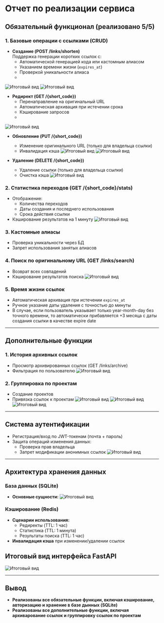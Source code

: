 # Отчет по реализации сервиса

## Обязательный функционал (реализовано 5/5)

### 1. Базовые операции с ссылками (CRUD)
- **Создание (POST /links/shorten)**  
  Поддержка генерации коротких ссылок с:  
  - Автоматической генерацией кода или кастомным алиасом  
  - Указанием времени жизни (`expires_at`)  
  - Проверкой уникальности алиаса
  - 
![Итоговый вид](figs/create-links.jpg "Создание ссылки")
![Итоговый вид](figs/create-links-2.jpg "Создание ссылки")

- **Редирект (GET /{short_code})**  
  - Перенаправление на оригинальный URL  
  - Автоматическая архивация при истечении срока  
  - Кэширование запросов
  - 
![Итоговый вид](figs/get-links.jpg "Получение ссылки")

- **Обновление (PUT /{short_code})**  
  - Изменение оригинального URL (только для владельца ссылки)  
  - Инвалидация кэша
![Итоговый вид](figs/update-links.jpg "Обновление ссылки")
![Итоговый вид](figs/update-links-2.jpg "Обновление ссылки")

- **Удаление (DELETE /{short_code})**  
  - Удаление ссылки (только для владельца ссылки)  
  - Очистка кэша
 ![Итоговый вид](figs/delete-links.jpg "Удаление ссылки")

### 2. Статистика переходов (GET /{short_code}/stats)
- Отображение:  
  - Количества переходов  
  - Даты создания и последнего использования  
  - Срока действия ссылки  
- Кэширование результатов на 1 минуту
 ![Итоговый вид](figs/get-stats.jpg "Получение статистик для ссылки")

### 3. Кастомные алиасы
- Проверка уникальности через БД  
- Запрет использования занятых алиасов  

### 4. Поиск по оригинальному URL (GET /links/search)
- Возврат всех совпадений  
- Кэширование результатов поиска
 ![Итоговый вид](figs/search-links.jpg "Поиск ссылки") 

### 5. Время жизни ссылок
- Автоматическая архивация при истечении `expires_at`  
- Ручное указание даты удаления с точностью до минуты
- В случае, если пользователь указывает только year-month-day без точного времени, то автоматически прибавляется +3 месяца с даты создания ссылки в качестве expire date

---

## Дополнительные функции

### 1. История архивных ссылок
- Просмотр архивированных ссылок (GET /links/archive)  
- Фильтрация по пользователю
![Итоговый вид](figs/get-archive.jpg "Просмотр архива со ссылками")

### 2. Группировка по проектам
- Создание проектов  
- Привязка ссылок к проектам
![Итоговый вид](figs/create-project.jpg "Создание проекта")
![Итоговый вид](figs/create-project-2.jpg "Создание проекта")
![Итоговый вид](figs/put-link-to-project.jpg "Кладем ссылку в проект")

---

## Система аутентификации
- Регистрация/вход по JWT-токенам (почта + пароль) 
- Защита операций изменения данных:  
  - Проверка прав владельца  
  - Запрет модификации анонимных ссылок
![Итоговый вид](figs/authorize.jpg "Система авторизации")

---

## Архитектура хранения данных

### База данных (SQLite)
- **Основные сущности:**
![Итоговый вид](figs/db.jpg "База данных") 


### Кэширование (Redis)
- **Сценарии использования:**  
  - Редиректы (TTL: 1 час)  
  - Статистика (TTL: 1 минута)  
  - Результаты поиска (TTL: 1 час)  
- **Инвалидация кэша** при изменении/удалении ссылок

## Итоговый вид интерфейса FastAPI
![Итоговый вид](figs/overall.jpg "Итоговый вид")

---

## Вывод
- **Реализованы все обязательные функции, включая кэширование, авторизацию и хранение в базе дынных (SQLite)**
- **Реализованы все дополнительные функции, включая архиварование ссылок и группировку ссылок по проектам**

